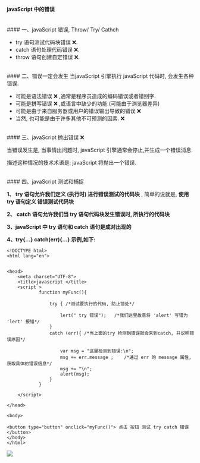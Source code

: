 #### javaScript 中的错误


<br>
#### 一、javaScript 错误, Throw/ Try/ Cathch


- try 语句测试代码块错误 ❌.
- catch 语句处理代码错误 ❌.
- throw 语句创建自定错误 ❌.



<br>
#### 二、错误一定会发生
当javaScript 引擎执行 javaScript 代码时, 会发生各种错误.

- 可能是语法错误 ❌ ,通常是程序员造成的编码错误或者错别字.
- 可能是拼写错误 ❌ ,或语言中缺少的功能 (可能由于浏览器差异)
- 可能是由于来自服务器或用户的错误输出导致的错误 ❌
- 当然, 也可能是由于许多其他不可预测的因素. ❌







<br>
#### 三、javaScript 抛出错误 ❌

当错误发生是, 当事情出问题时, javaScript 引擎通常会停止,并生成一个错误消息.

描述这种情况的技术术语是: javaScript 将抛出一个错误.









<br>
#### 四、javaScript 测试和捕捉



**1、 try 语句允许我们定义 (执行时) 进行错误测试的代码块** , 简单的说就是, **使用try 语句定义 错误测试代码块**


**2、 catch 语句允许我们当 try 语句代码块发生错误时, 所执行的代码块**


**3、javaScript 中 try 语句和 catch 语句是成对出现的**


**4、try{...} catch(err){...} 示例,如下:** 

```
<!DOCTYPE html>
<html lang="en">


<head>
    <meta charset="UTF-8">
    <title>javascript </title>
    <script >
            function myFunc(){

                try { /*测试要执行的代码, 防止错处*/

                    lert(" try 错误");   /*我们这里故意将 'alert' 写错为 'lert' 报错*/
                }
                catch (err){ /*当上面的try 检测到错误就会来到catch, 并说明错误原因*/

                    var msg = "这里检测到错误:\n";
                    msg += err.message ;    /*通过 err 的 message 属性,获取具体的错误信息*/
                    msg += "\n";
                    alert(msg);
                }
            }

    </script>

</head>

<body>

<button type="button" onclick="myFunc()"> 点击 按钮 测试 try catch 错误</button>
</body>
</html>
```
![](/assets/Snip20190116_2.png)

